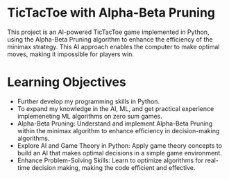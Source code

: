 # TicTacToe with Alpha-Beta Pruning

This project is an AI-powered TicTacToe game implemented in Python, using the Alpha-Beta Pruning algorithm to enhance the efficiency of the minimax strategy. This AI approach enables the computer to make optimal moves, making it impossible for players win.

# Learning Objectives
  - Further develop my programming skills in Python.
  - To expand my knowledge in the AI, ML, and get practical experience implemeneting ML algorithms on zero sum games. 
  - Alpha-Beta Pruning: Understand and implement Alpha-Beta Pruning within the minimax algorithm to enhance efficiency in decision-making algorithms.
  - Explore AI and Game Theory in Python: Apply game theory concepts to build an AI that makes optimal decisions in a simple game environment.
  - Enhance Problem-Solving Skills: Learn to optimize algorithms for real-time decision making, making the code efficient and effective.
